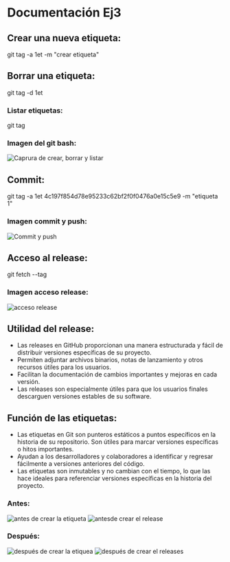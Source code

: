 # Documentación Ej3

## Crear una nueva etiqueta:
git tag -a 1et -m "crear etiqueta"

## Borrar una etiqueta:
git tag -d 1et

### Listar etiquetas:
git tag

### Imagen del git bash:
![Caprura de crear, borrar y listar]("/crear_borrar_listar_etiqueta.png")

## Commit:
git tag -a 1et 4c197f854d78e95233c62bf2f0f0476a0e15c5e9 -m "etiqueta 1"

### Imagen commit y push:
![Commit y push]("../capturasEj3/commit_push_etiqueta.png")

## Acceso al release:
git fetch --tag

### Imagen acceso release:
![acceso release]("../capturasEj3/acceso_release.png")

## Utilidad del release:
- Las releases en GitHub proporcionan una manera estructurada y fácil de distribuir versiones específicas de su proyecto.
- Permiten adjuntar archivos binarios, notas de lanzamiento y otros recursos útiles para los usuarios.
- Facilitan la documentación de cambios importantes y mejoras en cada versión.
- Las releases son especialmente útiles para que los usuarios finales descarguen versiones estables de su software.

## Función de las etiquetas:
- Las etiquetas en Git son punteros estáticos a puntos específicos en la historia de su repositorio.
Son útiles para marcar versiones específicas o hitos importantes.
- Ayudan a los desarrolladores y colaboradores a identificar y regresar fácilmente a versiones anteriores del código.
- Las etiquetas son inmutables y no cambian con el tiempo, lo que las hace ideales para referenciar versiones específicas en la historia del proyecto.

### Antes:
![antes de crear la etiqueta]("../capturasEj3/etiquetaNoCreada.png")
![antesde crear el release]("../capturasEj3/releaseNoCreado.png")

### Después:
![después de crear la etiquea]("../capturasEj3/etiquetaCreada.png")
![después de crear el release]("../capturasEj3/releaseCreado.png")s
